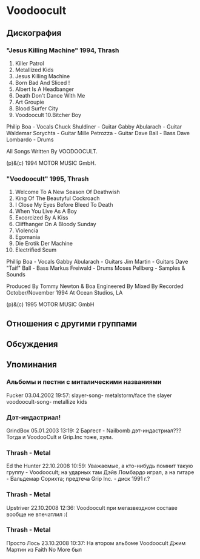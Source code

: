 # Voodoocult



## Дискография

### "Jesus Killing Machine" 1994, Thrash

1. Killer Patrol
2. Metallized Kids
3. Jesus Killing Machine
4. Born Bad And Sliced !
5. Albert Is A Headbanger
6. Death Don't Dance With Me
7. Art Groupie
8. Blood Surfer City
9. Voodoocult
10.Bitcher Boy

 Philip Boa - Vocals
 Chuck Shuldiner - Guitar
 Gabby Abularach - Guitar
 Waldemar Sorychta - Guitar
 Mille Petrozza - Guitar
 Dave Ball - Bass
 Dave Lombardo - Drums

All Songs Written By VOODOOCULT.

(p)&(c) 1994 MOTOR MUSIC GmbH.

### "Voodoocult" 1995, Thrash

1. Welcome To A New Season Of Deathwish
2. King Of The Beautyful Cockroach
3. I Close My Eyes Before Bleed To Death
4. When You Live As A Boy
5. Excorcized By A Kiss
6. Cliffhanger On A Bloody Sunday
7. Violencia
8. Egomania
9. Die Erotik Der Machine
10. Electrified Scum

 Phillip Boa - Vocals
 Gabby Abularach - Guitars
 Jim Martin - Guitars
 Dave "Taif" Ball - Bass
 Markus Freiwald - Drums
 Moses Pellberg - Samples & Sounds

Produced By Tommy Newton & Boa
Engineered By 
Mixed By 
Recorded October/November 1994 At Ocean Studios, LA

(p)&(c) 1995 MOTOR MUSIC GmbH


## Отношения с другими группами


## Обсуждения


## Упоминания

### Альбомы и пестни с миталическими названиями

Fucker 03.04.2002 19:57:
slayer-song- metalstorm/face the slayer<BR>voodoocult-song- metallize kids

### Дэт-индастриал!

GrindBox 05.01.2003 13:19:
2 Баргест - Nailbomb дэт-индастриал??? Тогда и VoodooCult и Grip.Inc тоже, хули.

### Thrash - Metal

Ed the Hunter 22.10.2008 10:59:
Уважаемые, а кто-нибудь помнит такую группу - Voodoocult; на ударных там Дэйв Ломбардо играл, а на гитаре - Вальдемар Сорихта; предтеча Grip Inc. - диск 1991 г.?

### Thrash - Metal

Upstriver 22.10.2008 12:36:
Voodoocult при мегазвездном составе вообще не впечатлил :( 

### Thrash - Metal

Просто Лось 23.10.2008 10:37:
На втором альбоме Voodoocult Джим Мартин из Faith No More был

